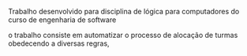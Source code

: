 Trabalho desenvolvido para disciplina de lógica para computadores do curso de engenharia de software

o trabalho consiste em automatizar o processo de alocação de turmas obedecendo a diversas regras,
